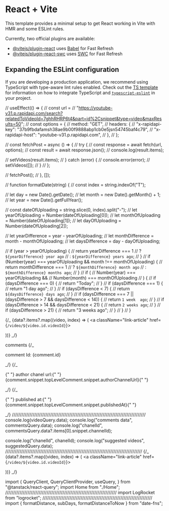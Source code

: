 # React + Vite

This template provides a minimal setup to get React working in Vite with HMR and some ESLint rules.

Currently, two official plugins are available:

- [@vitejs/plugin-react](https://github.com/vitejs/vite-plugin-react/blob/main/packages/plugin-react) uses [Babel](https://babeljs.io/) for Fast Refresh
- [@vitejs/plugin-react-swc](https://github.com/vitejs/vite-plugin-react/blob/main/packages/plugin-react-swc) uses [SWC](https://swc.rs/) for Fast Refresh

## Expanding the ESLint configuration

If you are developing a production application, we recommend using TypeScript with type-aware lint rules enabled. Check out the [TS template](https://github.com/vitejs/vite/tree/main/packages/create-vite/template-react-ts) for information on how to integrate TypeScript and [`typescript-eslint`](https://typescript-eslint.io) in your project.

// useEffect(() => {
// const url =
// "https://youtube-v31.p.rapidapi.com/search?relatedToVideoId=7ghhRHRP6t4&part=id%2Csnippet&type=video&maxResults=50";
// const options = {
// method: "GET",
// headers: {
// "x-rapidapi-key": "37b9fbdafamsh38ae9b00f9888abp1cb0e5jsn54745baf4c79",
// "x-rapidapi-host": "youtube-v31.p.rapidapi.com",
// },
// };

// const fetchPost = async () => {
// try {
// const response = await fetch(url, options);
// const result = await response.json();
// console.log(result.items);

// setVideos(result.items);
// } catch (error) {
// console.error(error);
// setVideos([]);
// }
// };

// fetchPost();
// }, []);

// function formatDate(string) {
// const index = string.indexOf("T");

// let day = new Date().getDate();
// let month = new Date().getMonth() + 1;
// let year = new Date().getFullYear();

// const dateOfUploading = string.slice(0, index).split("-");
// let yearOfUploading = Number(dateOfUploading[0]);
// let monthOfUploading = Number(dateOfUploading[1]);
// let dayOfUploading = Number(dateOfUploading[2]);

// let yearDifference = year - yearOfUploading;
// let monthDifference = month - monthOfUploading;
// let daysDifference = day - dayOfUploading;

// if (year > yearOfUploading) {
// return yearDifference === 1
// ? `${yearDifference} year ago`
// : `${yearDifference} years ago`;
// }
// if (Number(year) === yearOfUploading && month !== monthOfUploading) {
// return monthDifference === 1
// ? `${monthDifference} month ago`
// : `${monthDifference} months ago`;
// }
// if (
// Number(year) === yearOfUploading &&
// Number(month) === monthOfUploading
// ) {
// if (daysDifference === 0) {
// return "Today";
// }
// if (daysDifference === 1) {
// return "1 day ago";
// }
// if (daysDifference < 7) {
// return `${daysDifference} days ago`;
// }
// if (daysDifference === 7 || (daysDifference > 7 && daysDifference < 14)) {
// return `1 week  ago`;
// }
// if (daysDifference > 14 && daysDifference < 21) {
// return `2 weeks ago`;
// }
// if (daysDifference > 21) {
// return "3 weeks ago";
// }
// }
// }

{/\_ {data?.items?.map((video, index) => (
<a className="link-article" href={`/video/${video.id.videoId}`}>

<Article
                key={index}
                thumbnail={video.snippet.thumbnails.default.url}
                title={video.snippet.title}
                chanel={video.snippet.channelTitle}
                time={formatDate(video.snippet.publishedAt)}
              />
</a>
))} _/}

comments
{/_ <p> comment Id: {comment.id} </p> _/}
{/\_ <p>
{" "}
author chanel url:{" "}
{comment.snippet.topLevelComment.snippet.authorChannelUrl}{" "}

</p> _/}
{/_ <p>
{" "}
published at:{" "}
{comment.snippet.topLevelComment.snippet.publishedAt}{" "}
</p> _/}
////////////////////////////////////////////////////////////////////////////////////
console.log(videoQuery.data);
console.log("comments data", commentsQuery.data);
console.log("chanelId", commentsQuery.data?.items[0].snippet.channelId);

console.log("chanelId", chanelId);
console.log("suggested videos", suggestedQuery.data);
//////////////////////////////////////////////////////////////////////////////////////
{/\_ {data?.items?.map((video, index) => (
<a className="link-article" href={`/video/${video.id.videoId}`}>

<Article
                key={index}
                thumbnail={video.snippet.thumbnails.default.url}
                title={video.snippet.title}
                chanel={video.snippet.channelTitle}
                time={formatDate(video.snippet.publishedAt)}
              />
</a>
))} _/}

<!-- FROM APP.JSX -->

import {
QueryClient,
QueryClientProvider,
useQuery,
} from "@tanstack/react-query";
import Home from "./Home";
//////////////////////////////////////////////////////////////////////
import LogRocket from "logrocket";
/////////////////////////////////////////////////////////////////////
import { formatDistance, subDays, formatDistanceToNow } from "date-fns";

<!-- // pages
//   home
//     components
//       header.jsx
//       videos.jsx
//   index.jsx
// api
// util
// components
//   ui
//     video.jsx
//     button.jsx
//   layout
//     navigation.jsx
//     footer.jsx

// napravi hijerarhiju fajlova
// napravi import alias (# "import button from "#components/ui/button"   ") napravi alias za components i pages
// napravi shared layout -->
